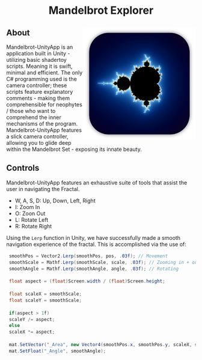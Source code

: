 # <p align="center">Mandelbrot Explorer</p>

<img align="right" width="300" height="300" src="https://github.com/JackGannonUK/Mandelbrot-UnityApp/blob/main/assets/mlogo.png">

## About
Mandelbrot-UnityApp is an application built in Unity - utilizing basic shadertoy scripts. Meaning it is swift, minimal and efficient. The only C# programming used is the camera controller; these scripts feature explanatory comments - making them comprehensible for neophytes / those who want to comprehend the inner mechanisms of the program. Mandelbrot-UnityApp features a slick camera controller, allowing you to glide deep within the Mandelbrot Set - exposing its innate beauty.

## Controls
Mandelbrot-UnityApp features an exhaustive suite of tools that assist the user in navigating the Fractal.

 - W, A, S, D: Up, Down, Left, Right
 - I: Zoom In
 - O: Zoon Out
 - L: Rotate Left
 - R: Rotate Right

Using the `Lerp` function in Unity, we have successfully made a smooth navigation experience of the fractal. This is accomplished via the use of:

```cs
 smoothPos = Vector2.Lerp(smoothPos, pos, .03f); // Movement
 smoothScale = Mathf.Lerp(smoothScale, scale, .03f); // Zooming in + out
 smoothAngle = Mathf.Lerp(smoothAngle, angle, .03f); // Rotating
 
 float aspect = (float)Screen.width / (float)Screen.height;
 
 float scaleX = smoothScale;
 float scaleY = smoothScale;

 if(aspect > 1f)
 scaleY /= aspect;
 else
 scaleX *= aspect;

 mat.SetVector("_Area", new Vector4(smoothPos.x, smoothPos.y, scaleX, scaleY));
 mat.SetFloat("_Angle", smoothAngle);
```
